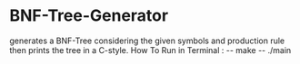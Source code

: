 # BNF-Tree-Generator
generates a BNF-Tree considering the given symbols and production rule then prints the tree in a C-style.
How To Run in Terminal :
 -- make
 -- ./main
